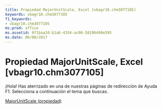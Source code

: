 ```yaml
---
title: Propiedad MajorUnitScale, Excel [vbagr10.chm3077105]
keywords: vbagr10.chm3077105
f1_keywords:
- vbagr10.chm3077105
ms.prod: office
ms.assetid: 0f1baa2d-b1a6-4354-ac06-58196d40e595
ms.date: 06/08/2017
---
```





# Propiedad MajorUnitScale, Excel [vbagr10.chm3077105]

¡Hola! Has aterrizado en una de nuestras páginas de redirección de Ayuda F1. Selecciona a continuación el tema que buscas.


 [MajorUnitScale (propiedad)](http://msdn.microsoft.com/library/majorunitscale-property%28Office.15%29.aspx)


